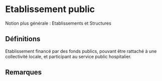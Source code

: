 # Etablissement public 
<!-- SPDX-License-Identifier: MPL-2.0 -->

Notion plus générale : Etablissements et Structures

## Définitions

Etablissement financé par des fonds publics, pouvant être rattaché à une collectivité locale, et participant au service public hospitalier.

## Remarques

